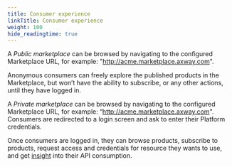 ```yaml
---
title: Consumer experience
linkTitle: Consumer experience
weight: 100
hide_readingtime: true
---
```


A *Public marketplace* can be browsed by navigating to the configured Marketplace URL, for example: "http://acme.marketplace.axway.com".

Anonymous consumers can freely explore the published products in the Marketplace, but won’t have the ability to subscribe, or any other actions, until they have logged in.

A *Private marketplace* can be browsed by navigating to the configured Marketplace URL, for example: “http://acme.marketplace.axway.com". Consumers are redirected to a login screen and ask to enter their Platform credentials.

Once consumers are logged in, they can browse products, subscribe to products, request access and credentials for resource they wants to use, and get [insight](/docs/manage_marketplace/consumer_experience/consumer_insights/) into their API consumption.
